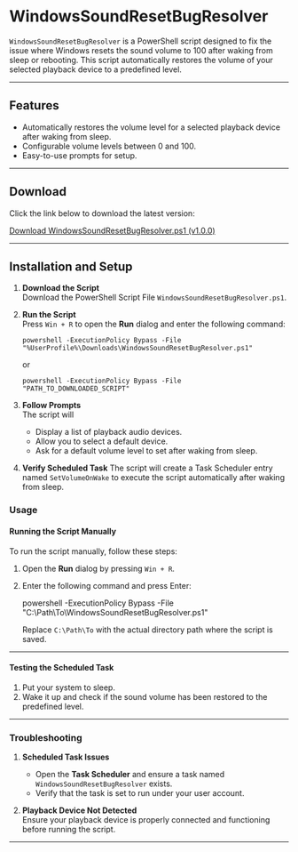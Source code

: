 # WindowsSoundResetBugResolver

`WindowsSoundResetBugResolver` is a PowerShell script designed to fix the issue where Windows resets the sound volume to 100 after waking from sleep or rebooting. This script automatically restores the volume of your selected playback device to a predefined level.

---

## Features

- Automatically restores the volume level for a selected playback device after waking from sleep.
- Configurable volume levels between 0 and 100.
- Easy-to-use prompts for setup.

---

## Download

Click the link below to download the latest version:

[Download WindowsSoundResetBugResolver.ps1 (v1.0.0)](https://github.com/leeyoonwoo/WindowsSoundResetBugResolver/releases/download/v1.0.0/WindowsSoundResetBugResolver.ps1)

---

## Installation and Setup

1. **Download the Script**  
   Download the PowerShell Script File `WindowsSoundResetBugResolver.ps1`.

3. **Run the Script**  
   Press `Win + R` to open the **Run** dialog and enter the following command:
  
   ```plaintext
   powershell -ExecutionPolicy Bypass -File "%UserProfile%\Downloads\WindowsSoundResetBugResolver.ps1"
   ```
   or
   ```plaintext
   powershell -ExecutionPolicy Bypass -File "PATH_TO_DOWNLOADED_SCRIPT"
   ```

4. **Follow Prompts**  
   The script will
   - Display a list of playback audio devices.
   - Allow you to select a default device.
   - Ask for a default volume level to set after waking from sleep.
     
5. **Verify Scheduled Task**
   The script will create a Task Scheduler entry named `SetVolumeOnWake` to execute the script automatically after waking from sleep.

### Usage

#### Running the Script Manually

To run the script manually, follow these steps:

1. Open the **Run** dialog by pressing `Win + R`.
2. Enter the following command and press Enter:

   powershell -ExecutionPolicy Bypass -File "C:\Path\To\WindowsSoundResetBugResolver.ps1"

   Replace `C:\Path\To` with the actual directory path where the script is saved.

---

#### Testing the Scheduled Task

1. Put your system to sleep.
2. Wake it up and check if the sound volume has been restored to the predefined level.

---

### Troubleshooting

1. **Scheduled Task Issues**  
   - Open the **Task Scheduler** and ensure a task named `WindowsSoundResetBugResolver` exists.
   - Verify that the task is set to run under your user account.

2. **Playback Device Not Detected**  
   Ensure your playback device is properly connected and functioning before running the script.

---
